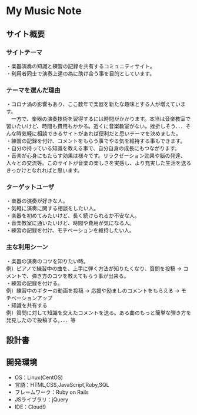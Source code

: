 # My Music Note

## サイト概要
### サイトテーマ
 ・楽器演奏の知識と練習の記録を共有するコミュニティサイト。  
 ・利用者同士で演奏上達の為に助け合う事を目的としています。

### テーマを選んだ理由
 ・コロナ渦の影響もあり、ここ数年で楽器を新たな趣味とする人が増えています。  
  &emsp;一方で、楽器の演奏技術を習得するには時間がかかります。本当は音楽教室で習いたいけど、時間も費用もかかる。近くに音楽教室がない。挫折しそう．．．そんな時気軽に相談できるサイトがあれば便利だと思いテーマを決めました。  
 ・練習の記録を付け、コメントをもらう事でやる気を維持する事もできます。  
 ・自分の持っている知識を教える事で、自分自身の成長にもつながります。  
 ・音楽が心身にもたらす効果は様々です。リラクゼーション効果や脳の発達、人々との交流等。このサイトが音楽の楽しさを実感し、より充実した生活を送るきっかけとなれればと思います。

### ターゲットユーザ
 ・楽器の演奏が好きな人。  
 ・気軽に演奏に関する相談をしたい人。  
 ・楽器を初めてみたいけど、長く続けられるか不安な人。  
 ・音楽教室に通いたいけど、時間や費用が気になる人。  
 ・練習の記録を付け、モチベーションを維持したい人。

### 主な利用シーン
 ・楽器の演奏のコツを知りたい時。  
   例）ピアノで練習中の曲を、上手に弾く方法が知りたくなり、質問を投稿 → コメントで、弾き方のコツを教えてもらう事が出来る。  
 ・練習の記録を付ける。  
   例）練習中のギターの動画を投稿 → 応援や励ましのコメントをもらえる → モチベーションアップ  
 ・知識を共有する  
   例）質問に対して知識を交えたコメントを送る。ある曲のもっと簡単な弾き方を発見したので投稿する。．．．等

## 設計書


## 開発環境
- OS：Linux(CentOS)
- 言語：HTML,CSS,JavaScript,Ruby,SQL
- フレームワーク：Ruby on Rails
- JSライブラリ：jQuery
- IDE：Cloud9
